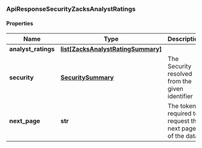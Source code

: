 ### ApiResponseSecurityZacksAnalystRatings

#### Properties
Name | Type | Description | Notes
------------ | ------------- | ------------- | -------------
**analyst_ratings** | [**list[ZacksAnalystRatingSummary]**](ZacksAnalystRatingSummary.md) |  | [optional] 
**security** | [**SecuritySummary**](SecuritySummary.md) | The Security resolved from the given identifier | [optional] 
**next_page** | **str** | The token required to request the next page of the data | [optional] 



